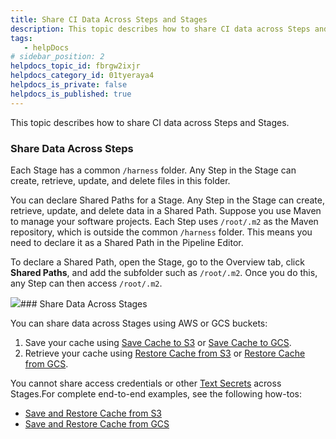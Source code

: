 ```yaml
---
title: Share CI Data Across Steps and Stages
description: This topic describes how to share CI data across Steps and Stages. Share Data Across Steps. Each Stage has a common /harness folder. Any Step in the Stage can create, retrieve, update, and delete fil…
tags: 
   - helpDocs
# sidebar_position: 2
helpdocs_topic_id: fbrgw2ixjr
helpdocs_category_id: 01tyeraya4
helpdocs_is_private: false
helpdocs_is_published: true
---
```


This topic describes how to share CI data across Steps and Stages.

### Share Data Across Steps

Each Stage has a common `/harness` folder. Any Step in the Stage can create, retrieve, update, and delete files in this folder.

You can declare Shared Paths for a Stage. Any Step in the Stage can create, retrieve, update, and delete data in a Shared Path. Suppose you use Maven to manage your software projects. Each Step uses `/root/.m2` as the Maven repository, which is outside the common `/harness` folder. This means you need to declare it as a Shared Path in the Pipeline Editor.

To declare a Shared Path, open the Stage, go to the Overview tab, click **Shared Paths**, and add the subfolder such as `/root/.m2`. Once you do this, any Step can then access `/root/.m2`.

![](https://files.helpdocs.io/i5nl071jo5/articles/fbrgw2ixjr/1650559281095/shared-path.png)### Share Data Across Stages

You can share data across Stages using AWS or GCS buckets:

1. Save your cache using [Save Cache to S3](https://ngdocs.harness.io/article/qtvjvrp9sn) or [Save Cache to GCS](https://ngdocs.harness.io/article/11nzeuntrz).
2. Retrieve your cache using [Restore Cache from S3](https://ngdocs.harness.io/article/zlpx6lli6d) or [Restore Cache from GCS](https://ngdocs.harness.io/article/e2o4sektz1).

You cannot share access credentials or other [Text Secrets](https://ngdocs.harness.io/article/osfw70e59c-add-use-text-secrets) across Stages.For complete end-to-end examples, see the following how-tos:

* [Save and Restore Cache from S3](https://ngdocs.harness.io/article/qibyllcmza)
* [Save and Restore Cache from GCS](https://ngdocs.harness.io/article/v0agy0hlyj)


